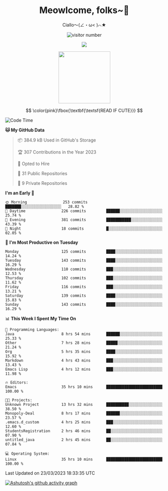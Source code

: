 <div align="center">
  <h1>Meowlcome, folks~👋</h1>
  <p>Ciallo～(∠・ω< )⌒★</p>
</div>

<p align="center">
  <img src="https://count.getloli.com/get/@Ziqi-Yang?theme=rule34" alt="visitor number" />
</p>

<p align="center">
  <img src="https://skillicons.dev/icons?i=rust,c,py,flutter,go,java,js,bash,linux,emacs" />
</p>
<p align="center">
  <img height="165" src="https://github-readme-stats.vercel.app/api?username=Ziqi-Yang&show_icons=true&include_all_commits=true&hide_border=true" />
</p>

$$
\color{pink}\fbox{\textbf{\textsf{READ IF CUTE}}}
$$

<!--START_SECTION:waka-->
![Code Time](http://img.shields.io/badge/Code%20Time-738%20hrs%2012%20mins-blue)

**🐱 My GitHub Data** 

> 📦 384.9 kB Used in GitHub's Storage 
 > 
> 🏆 307 Contributions in the Year 2023
 > 
> 💼 Opted to Hire
 > 
> 📜 31 Public Repositories 
 > 
> 🔑 9 Private Repositories 
 > 
**I'm an Early 🐤** 

```text
🌞 Morning                253 commits         ███████░░░░░░░░░░░░░░░░░░   28.82 % 
🌆 Daytime                226 commits         ██████░░░░░░░░░░░░░░░░░░░   25.74 % 
🌃 Evening                381 commits         ███████████░░░░░░░░░░░░░░   43.39 % 
🌙 Night                  18 commits          █░░░░░░░░░░░░░░░░░░░░░░░░   02.05 % 
```
📅 **I'm Most Productive on Tuesday** 

```text
Monday                   125 commits         ████░░░░░░░░░░░░░░░░░░░░░   14.24 % 
Tuesday                  143 commits         ████░░░░░░░░░░░░░░░░░░░░░   16.29 % 
Wednesday                110 commits         ███░░░░░░░░░░░░░░░░░░░░░░   12.53 % 
Thursday                 102 commits         ███░░░░░░░░░░░░░░░░░░░░░░   11.62 % 
Friday                   116 commits         ███░░░░░░░░░░░░░░░░░░░░░░   13.21 % 
Saturday                 139 commits         ████░░░░░░░░░░░░░░░░░░░░░   15.83 % 
Sunday                   143 commits         ████░░░░░░░░░░░░░░░░░░░░░   16.29 % 
```


📊 **This Week I Spent My Time On** 

```text
💬 Programming Languages: 
Java                     8 hrs 54 mins       ██████░░░░░░░░░░░░░░░░░░░   25.33 % 
Other                    7 hrs 28 mins       █████░░░░░░░░░░░░░░░░░░░░   21.24 % 
Org                      5 hrs 35 mins       ████░░░░░░░░░░░░░░░░░░░░░   15.92 % 
Markdown                 4 hrs 43 mins       ███░░░░░░░░░░░░░░░░░░░░░░   13.43 % 
Emacs Lisp               4 hrs 12 mins       ███░░░░░░░░░░░░░░░░░░░░░░   11.98 % 

🔥 Editors: 
Emacs                    35 hrs 10 mins      █████████████████████████   100.00 % 

🐱‍💻 Projects: 
Unknown Project          13 hrs 32 mins      ██████████░░░░░░░░░░░░░░░   38.50 % 
Monopoly-Deal            8 hrs 17 mins       ██████░░░░░░░░░░░░░░░░░░░   23.57 % 
.emacs.d_custom          4 hrs 25 mins       ███░░░░░░░░░░░░░░░░░░░░░░   12.60 % 
StudentsRegistration     2 hrs 46 mins       ██░░░░░░░░░░░░░░░░░░░░░░░   07.90 % 
untitled_java            2 hrs 45 mins       ██░░░░░░░░░░░░░░░░░░░░░░░   07.84 % 

💻 Operating System: 
Linux                    35 hrs 10 mins      █████████████████████████   100.00 % 
```


 Last Updated on 23/03/2023 18:33:35 UTC
<!--END_SECTION:waka-->


[![Ashutosh's github activity graph](https://github-readme-activity-graph.cyclic.app/graph?username=Ziqi-Yang&theme=github)](https://github.com/ashutosh00710/github-readme-activity-graph)
